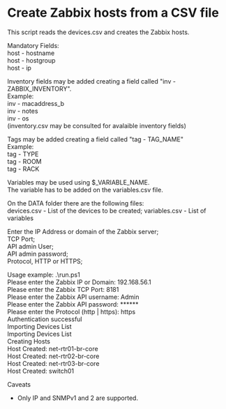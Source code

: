 # Create Zabbix hosts from a CSV file

This script reads the devices.csv and creates the Zabbix hosts.

Mandatory Fields:\
host - hostname\
host - hostgroup\
host - ip

Inventory fields may be added creating a field called "inv - ZABBIX_INVENTORY".\
Example:\
inv - macaddress_b\
inv - notes\
inv - os\
(inventory.csv may be consulted for avalaible inventory fields)

Tags may be added creating a field called "tag - TAG_NAME"\
Example:\
tag - TYPE\
tag - ROOM\
tag - RACK

Variables may be used using $_VARIABLE_NAME.\
The variable has to be added on the variables.csv file.

On the DATA folder there are the following files:\
devices.csv - List of the devices to be created;
variables.csv - List of variables

Enter the IP Address or domain of the Zabbix server;\
TCP Port;\
API admin User;\
API admin password;\
Protocol, HTTP or HTTPS;

Usage example:
.\run.ps1\
Please enter the Zabbix IP or Domain: 192.168.56.1\
Please enter the Zabbix TCP Port: 8181\
Please enter the Zabbix API username: Admin\
Please enter the Zabbix API password: ******\
Please enter the Protocol (http | https): https\
Authentication successful\
Importing Devices List\
Importing Devices List\
Creating Hosts\
Host Created:  net-rtr01-br-core\
Host Created:  net-rtr02-br-core\
Host Created:  net-rtr03-br-core\
Host Created:  switch01


Caveats
* Only IP and SNMPv1 and 2 are supported.




